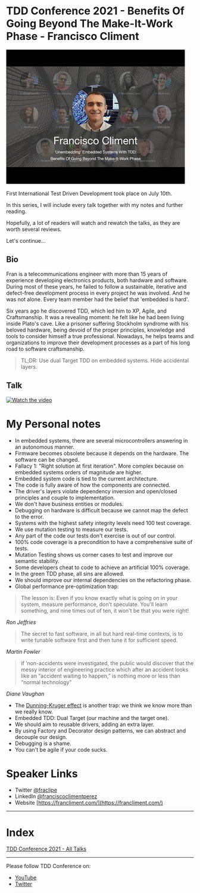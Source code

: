 # TDD Conference 2021 - Benefits Of Going Beyond The Make-It-Work Phase - Francisco Climent

![TDD Conference 2021 - Benefits Of Going Beyond The Make-It-Work Phase - Francisco Climent](TDD%20Conference%202021%20-%20Benefits%20Of%20Going%20Beyond%20The%20Make-It-Work%20Phase%20-%20Francisco%20Climent.jpg)

First International Test Driven Development took place on July 10th. 

In this series, I will include every talk together with my notes and further reading.

Hopefully, a lot of readers will watch and rewatch the talks, as they are worth several reviews.

Let's continue...

## Bio 

Fran is a telecommunications engineer with more than 15 years of experience developing electronics products, both hardware and software. During most of these years, he failed to follow a sustainable, iterative and defect-free development process in every project he was involved. And he was not alone. Every team member had the belief that 'embedded is hard'.

Six years ago he discovered TDD, which led him to XP, Agile, and Craftsmanship. It was a revealing moment: he felt like he had been living inside Plato's cave. Like a prisoner suffering Stockholm syndrome with his beloved hardware, being devoid of the proper principles, knowledge and tools to consider himself a true professional. Nowadays, he helps teams and organizations to improve their development processes as a part of his long road to software craftsmanship.
 
> TL;DR:  Use dual Target TDD on embedded systems. Hide accidental layers. 

## Talk

[![Watch the video](https://img.youtube.com/vi/_Z6x-KOSE2o/maxresdefault.jpg)](https://youtu.be/_Z6x-KOSE2o) 

# My Personal notes

-  In embedded systems, there are several microcontrollers answering in an autonomous manner.
- Firmware becomes obsolete because it depends on the hardware. The software can be changed.
- Fallacy 1: "Right solution at first iteration". More complex because on embedded systems orders of magnitude are higher.
- Embedded system code is tied to the current architecture. 
- The code is fully aware of how the components are connected.
- The driver's layers violate dependency inversion and open/closed principles and couple to implementation.
- We don't have business entities or modules.
- Debugging on hardware is difficult because we cannot map the defect to the error.
- Systems with the highest safety integrity levels need 100 test coverage.
- We use mutation testing to measure our tests.
- Any part of the code our tests don't exercise is out of our control.
- 100% code coverage is a precondition to have a comprehensive suite of tests.
- Mutation Testing shows us corner cases to test and improve our semantic stability.
- Some developers cheat to code to achieve an artificial 100% coverage.
- In the green TDD phase, all sins are allowed.
- We should improve our internal dependencies on the refactoring phase.
- Global performance pre-optimization trap:

> The lesson is: Even if you know exactly what is going on in your system, measure performance, don't speculate. You'll learn something, and nine times out of ten, it won't be that you were right!

_Ron Jeffries_

> The secret to fast software, in all but hard real-time contexts, is to write tunable software first and then tune it for sufficient speed.

_Martin Fowler_

> if ‘non-accidents were investigated, the public would discover that the messy interior of engineering practice which after an accident looks like an “accident waiting to happen,” is nothing more or less than “normal technology”

_Diane Vaughan_

- The [Dunning-Kruger effect](https://en.wikipedia.org/wiki/Dunning%E2%80%93Kruger_effect) is another trap: we think we know more than we really know.
- Embedded TDD: Dual Target (our machine and the target one).
- We should aim to reusable drivers, adding an extra layer.
- By using Factory and Decorator design patterns, we can abstract and decouple our design.
- Debugging is a shame.
- You can't be agile if your code sucks.

# Speaker Links

- Twitter [@fraclipe](https://twitter.com/fraclipe) 
- LinkedIn [@franciscoclimentperez](https://www.linkedin.com/in/franciscoclimentperez/)   
- Website [https://francliment.com/](https://francliment.com/) 

* * *

# Index

[TDD Conference 2021 - All Talks](https://github.com/mcsee/Software-Design-Articles/tree/main/Articles/TDD%20Conference%202021/TDD%20Conference%202021%20-%20All%20Talks/readme.md)

* * *

Please follow TDD Conference on:

- [YouTube](https://www.youtube.com/channel/UCKn-DadPoyYssfAOMk1LSew)
- [Twitter](https://twitter.com/tddconf)